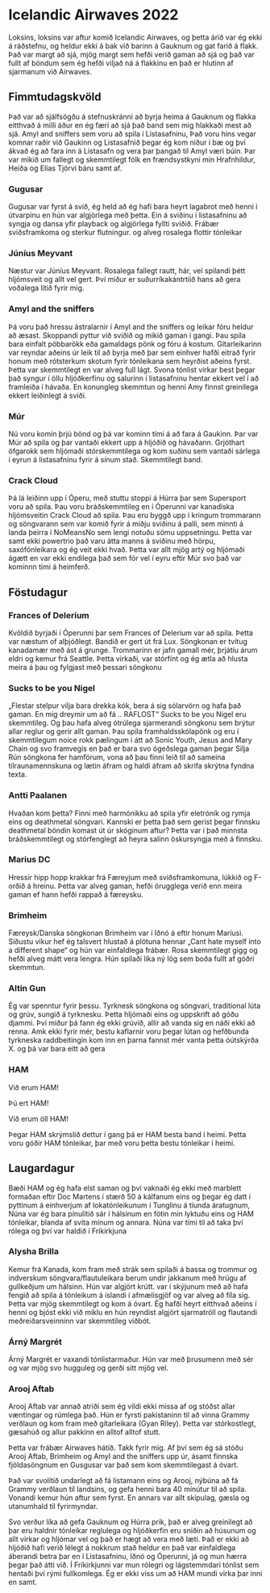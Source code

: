 # Icelandic Airwaves 2022

Loksins, loksins var aftur komið Icelandic Airwaves, og þetta árið var ég ekki á ráðstefnu, og heldur ekki á bak við barinn á Gauknum og gat farið á flakk. Það var margt að sjá, mjög margt sem hefði verið gaman að sjá og það var fullt af böndum sem ég hefði viljað ná á flakkinu en það er hlutinn af sjarmanum við Airwaves.

## Fimmtudagskvöld

Það var að sjálfsögðu á stefnuskránni að byrja heima á Gauknum og flakka eitthvað á milli áður en ég færi að sjá það band sem mig hlakkaði mest að sjá. Amyl and sniffers sem voru að spila í Listasafninu, Það voru hins vegar komnar raðir við Gaukinn og Listasafnið þegar ég kom niður í bæ og því ákvað ég að fara inn á Listasafn og vera þar þangað til Amyl væri búin. Þar var mikið um fallegt og skemmtilegt fólk en frændsystkyni mín Hrafnhildur, Heiða og Elías Tjörvi báru samt af.

### Gugusar

Gugusar var fyrst á svið, ég held að ég hafi bara heyrt lagabrot með henni í útvarpinu en hún var algjörlega með þetta. Ein á sviðinu í listasafninu að syngja og dansa yfir playback og algjörlega fyllti sviðið. Frábær sviðsframkoma og sterkur flutningur. og alveg rosalega flottir tónleikar

### Júníus Meyvant

Næstur var Júníus Meyvant. Rosalega fallegt rautt, hár, vel spilandi þétt hljómsveit og allt vel gert. Því miður er suðurríkakántrtíið hans að gera voðalega lítið fyrir mig.

### Amyl and the sniffers

Þá voru það hressu ástralarnir í Amyl and the sniffers og leikar fóru heldur að æsast. Skoppandi pyttur við sviðið og mikið gaman í gangi. Þau spila bara einfalt pöbbarökk eða gamaldags pönk og fóru á kostum. Gítarleikarinn var reyndar aðeins úr leik til að byrja með þar sem einhver hafði eitrað fyrir honum með rótsterkum skotum fyrir tónleikana sem heyrðist aðeins fyrst. Þetta var skemmtilegt en var alveg full lágt. Svona tónlist virkar best þegar það syngur í öllu hljóðkerfinu og salurinn í listasafninu hentar ekkert vel í að framleiða í hávaða. En konungleg skemmtun og henni Amy finnst greinilega ekkert leiðinlegt á sviði.

### Múr

Nú voru komin þrjú bönd og þá var kominn tími á að fara á Gaukinn. Þar var Múr að spila og þar vantaði ekkert upp á hljóðið og hávaðann. Grjóthart öfgarokk sem hljómaði stórskemmtilega og kom suðinu sem vantaði sárlega í eyrun á listasafninu fyrir á sínum stað. Skemmtilegt band.

### Crack Cloud

Þá lá leiðinn upp í Óperu, með stuttu stoppi á Húrra þar sem Supersport voru að spila. Þau voru bráðskemmtileg en í Óperunni var kanadíska hljómsveitin Crack Cloud að spila. Þau eru byggð upp í kringum trommarann og söngvarann sem var komið fyrir á miðju sviðinu á palli, sem minnti á landa þeirra í NoMeansNo sem lengi notuðu sömu uppsetningu. Þetta var samt ekki powertrio það varu átta manns á sviðinu með hörpu, saxófónleikara og ég veit ekki hvað. Þetta var allt mjög artý og hljómaði ágætt en var ekki endilega það sem fór vel í eyru eftir Múr svo það var kominnn tími á heimferð.

## Föstudagur

### Frances of Delerium

Kvöldið byrjaði í Óperunni þar sem Frances of Delerium var að spila. Þetta var næstum of alþjóðlegt. Bandið er gert út frá Lux. Söngkonan er tvítug kanadamær með ást á grunge. Trommarinn er jafn gamall mér, þrjátíu árum eldri og kemur frá Seattle. Þetta virkaði, var stórfínt og ég ætla að hlusta meira á þau og fylgjast með þessari söngkonu

### Sucks to be you Nigel

„Flestar stelpur vilja bara drekka kók, bera á sig sólarvörn og hafa það gaman. En mig dreymir um að fá .. RAFLOST“ Sucks to be you Nigel eru skemmtileg. Og þau hafa alveg ótrúlega sjarmerandi söngkonu sem brýtur allar reglur og gerir allt gaman. Þau spila framhaldsskólapönk og eru í skemmtilegum noice rokk pælingum í átt að Sonic Youth, Jesus and Mary Chain og svo framvegis en það er bara svo ógeðslega gaman þegar Silja Rún söngkona fer hamförum, vona að þau finni leið til að sameina tilraunamennskuna og lætin áfram og haldi áfram að skrifa skrýtna fyndna texta.

### Antti Paalanen

Hvaðan kom þetta? Finni með harmónikku að spila yfir eletróník og rymja eins og deathmetal söngvari. Kannski er þetta það sem gerist þegar finnsku deathmetal böndin komast út úr skóginum aftur? Þetta var í það minnsta bráðskemmtilegt og stórfenglegt að heyra salinn öskursyngja með á finnsku.

### Marius DC

Hressir hipp hopp krakkar frá Færeyjum með sviðsframkomuna, lúkkið og F-orðið á hreinu. Þetta var alveg gaman, hefði örugglega verið enn meira gaman ef hann hefði rappað á færeysku.

### Brimheim

Færeysk/Danska söngkonan Brimheim var í Iðnó á eftir honum Maríusi. Síðustu vikur hef ég talsvert hlustað á plötuna hennar „Cant hate myself into a different shape“ og hún var einfaldlega frábær. Rosa skemmtilegt gigg og hefði alveg mátt vera lengra. Hún spilaði líka ný lög sem boða fullt af góðri skemmtun.

### Altin Gun

Ég var spenntur fyrir þessu. Tyrknesk söngkona og söngvari, traditional lúta og grúv, sungið á tyrknesku. Þetta hljómaði eins og uppskrift að góðu djammi. Því miður þá fann ég ekki grúvið, allir að vanda sig en náði ekki að renna. Amk ekki fyrir mér, bestu kaflarnir voru þegar lútan og hefðbunda tyrkneska raddbeitingin kom inn en þarna fannst mér vanta þetta óútskýrða X. og þá var bara eitt að gera

### HAM

Við erum HAM!

Þú ert HAM!

Við erum öll HAM!

Þegar HAM skrýmslið dettur í gang þá er HAM besta band í heimi. Þetta voru góðir HAM tónleikar, þar með voru þetta bestu tónleikar í heimi.

## Laugardagur

Bæði HAM og ég hafa elst saman og því vaknaði ég ekki með marblett formaðan eftir Doc Martens í stærð 50 á kálfanum eins og þegar ég datt í pyttinum á einhverjum af lokatónleikunum í Tunglinu á tíunda áratugnum, Núna var ég bara pínulítið sár í hálsinum en fötin mín lyktuðu eins og HAM tónleikar, blanda af svita mínum og annara. Núna var tími til að taka því rólega og því var haldið í Fríkirkjuna

### Alysha Brilla

Kemur frá Kanada, kom fram með strák sem spilaði á bassa og trommur og indverskum söngvara/flautuleikara berum undir jakkanum með hrúgu af gullkeðjum um hálsinn. Hún var algjört krútt. var í skýjunum með að hafa fengið að spila á tónleikum á íslandi í afmælisgjöf og var alveg að fíla sig. Þetta var mjög skemmtilegt og kom á óvart. Ég hafði heyrt eitthvað aðeins í henni og bjóst ekki við miklu en hún reyndist algjört sjarmatröll og flautandi meðreiðarsveinninn var skemmtileg viðbót.

### Árný Margrét

Árný Margrét er vaxandi tónlistarmaður. Hún var með þrusumenn með sér og var mjög svo hugguleg og gerði sitt mjög vel.

### Arooj Aftab

Arooj Aftab var annað atriði sem ég vildi ekki missa af og stóðst allar væntingar og rúmlega það. Hún er fyrsti pakistaninn til að vinna Grammy verðlaun og kom fram með gítarleikara (Gyan Riley). Þetta var stórkostlegt, gæsahúð og allur pakkinn en alltof alltof stutt.

Þetta var frábær Airwaves hátíð. Takk fyrir mig. Af því sem ég sá stóðu Arooj Aftab, Brimheim og Amyl and the sniffers upp úr, ásamt finnska fjöldasöngnum en Gusgusar var það sem kom skemmtilegast á óvart.

Það var svolítið undarlegt að fá listamann eins og Arooj, nýbúna að fá Grammy verðlaun til landsins, og gefa henni bara 40 mínútur til að spila. Vonandi kemur hún aftur sem fyrst. En annars var allt skipulag, gæsla og utanumhald til fyrirmyndar.

Svo verður líka að gefa Gauknum og Húrra prik, það er alveg greinilegt að þar eru haldnir tónleikar reglulega og hljóðkerfin eru sniðin að húsunum og allt virkar og hljómar vel og það er hægt að vera með læti. Það er ekki að hljóðið hafi verið lélegt á nokkrum stað heldur en það var einfaldlega áberandi betra þar en í Listasafninu, Iðnó og Óperunni, já og mun hærra þegar það átti við. Í Fríkirkjunni var mun rólegri og lágstemmdari tónlist sem hentaði því rými fullkomlega. Ég er ekki viss um að HAM mundi virka þar inni en samt.